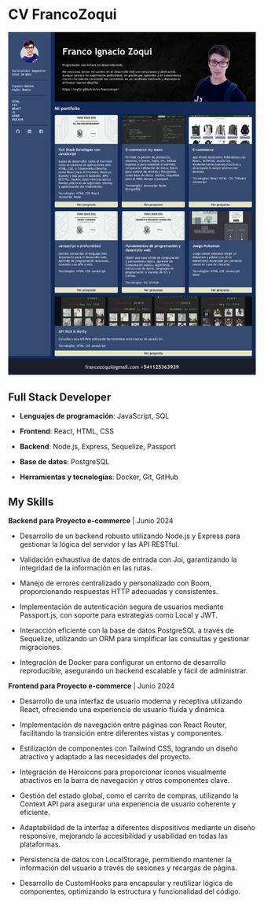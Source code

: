 # CV FrancoZoqui

![Preview CV Franco Zoqui](./img/cv-preview.png)

## Full Stack Developer

- **Lenguajes de programación**: JavaScript, SQL

- **Frontend**: React, HTML, CSS

- **Backend**: Node.js, Express, Sequelize, Passport

- **Base de datos**: PostgreSQL

- **Herramientas y tecnologías**: Docker, Git, GitHub



## My Skills

**Backend para Proyecto e-commerce** | Junio 2024

- Desarrollo de un backend robusto utilizando Node.js y Express para gestionar la lógica del servidor y las API RESTful.

- Validación exhaustiva de datos de entrada con Joi, garantizando la integridad de la información en las rutas.

- Manejo de errores centralizado y personalizado con Boom, proporcionando respuestas HTTP adecuadas y consistentes.

- Implementación de autenticación segura de usuarios mediante Passport.js, con soporte para estrategias como Local y JWT.

- Interacción eficiente con la base de datos PostgreSQL a través de Sequelize, utilizando un ORM para simplificar las consultas y gestionar migraciones.

- Integración de Docker para configurar un entorno de desarrollo reproducible, asegurando un backend escalable y fácil de administrar.


**Frontend para Proyecto e-commerce** | Junio 2024

- Desarrollo de una interfaz de usuario moderna y receptiva utilizando React, ofreciendo una experiencia de usuario fluida y dinámica.

- Implementación de navegación entre páginas con React Router, facilitando la transición entre diferentes vistas y componentes.

- Estilización de componentes con Tailwind CSS, logrando un diseño atractivo y adaptado a las necesidades del proyecto.

- Integración de Heroicons para proporcionar íconos visualmente atractivos en la barra de navegación y otros componentes clave.

- Gestión del estado global, como el carrito de compras, utilizando la Context API para asegurar una experiencia de usuario coherente y eficiente.

- Adaptabilidad de la interfaz a diferentes dispositivos mediante un diseño responsive, mejorando la accesibilidad y usabilidad en todas las plataformas.

- Persistencia de datos con LocalStorage, permitiendo mantener la información del usuario a través de sesiones y recargas de página.

- Desarrollo de CustomHooks para encapsular y reutilizar lógica de componentes, optimizando la estructura y funcionalidad del código.

